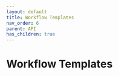 ```yaml
---
layout: default
title: Workflow Templates
nav_order: 6
parent: API
has_children: true
---
```


# Workflow Templates
